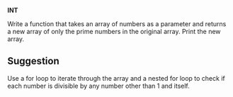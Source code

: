**INT**

Write a function that takes an array of numbers as a parameter and returns a new array of only the prime numbers in the original array. 
Print the new array.

## Suggestion ##
Use a for loop to iterate through the array and a nested for loop to check if each number is divisible by any number other than 1 and itself.
